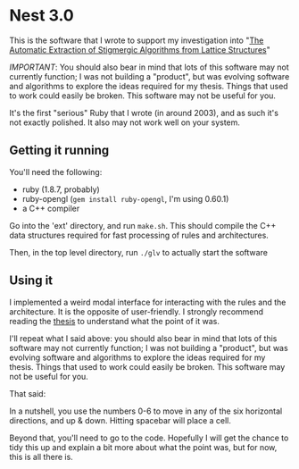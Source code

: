 Nest 3.0
========

This is the software that I wrote to support my investigation into "[The Automatic Extraction of Stigmergic Algorithms from Lattice Structures][thesis]"

*IMPORTANT*: You should also bear in mind that lots of this software may not currently function; I was not building a "product", but was evolving software and algorithms to explore the ideas required for my thesis. Things that used to work could easily be broken. This software may not be useful for you.

It's the first "serious" Ruby that I wrote (in around 2003), and as such it's not exactly polished. It also may not work well on your system.


Getting it running
------------------

You'll need the following:

* ruby (1.8.7, probably)
* ruby-opengl (`gem install ruby-opengl`, I'm using 0.60.1)
* a C++ compiler

Go into the 'ext' directory, and run `make.sh`. This should compile the C++ data structures required for fast processing of rules and architectures.

Then, in the top level directory, run `./glv` to actually start the software



Using it
--------

I implemented a weird modal interface for interacting with the rules and the architecture. It is the opposite of user-friendly. I strongly recommend reading the [thesis][] to understand what the point of it was.

I'll repeat what I said above: you should also bear in mind that lots of this software may not currently function; I was not building a "product", but was evolving software and algorithms to explore the ideas required for my thesis. Things that used to work could easily be broken. This software may not be useful for you.

That said:

In a nutshell, you use the numbers 0-6 to move in any of the six horizontal directions, and up & down. Hitting spacebar will place a cell.

Beyond that, you'll need to go to the code. Hopefully I will get the chance to tidy this up and explain a bit more about what the point was, but for now, this is all there is.


[thesis]: http://assets.lazyatom.com/thesis.pdf